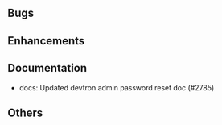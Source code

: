 ## Bugs
## Enhancements
## Documentation
- docs: Updated devtron admin password reset doc (#2785)
## Others
